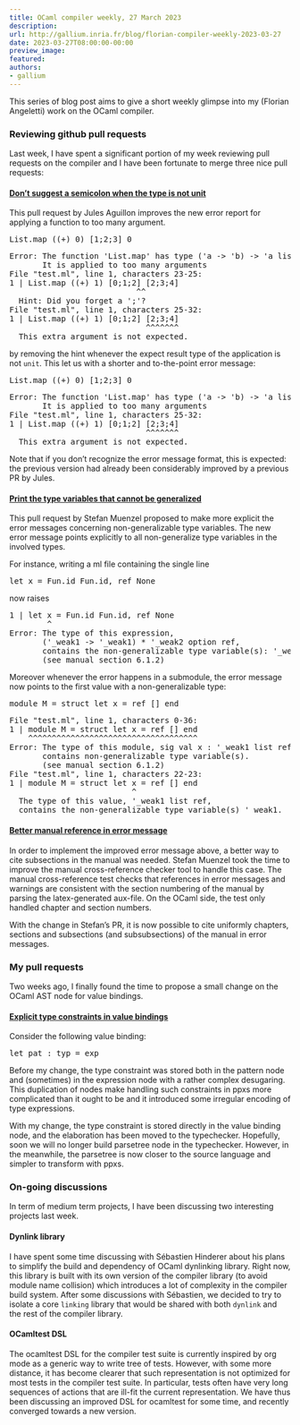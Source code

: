 ```yaml
---
title: OCaml compiler weekly, 27 March 2023
description:
url: http://gallium.inria.fr/blog/florian-compiler-weekly-2023-03-27
date: 2023-03-27T08:00:00-00:00
preview_image:
featured:
authors:
- gallium
---
```




  <p>This series of blog post aims to give a short weekly glimpse into my
(Florian Angeletti) work on the OCaml compiler.</p>


  

  
  <h3>Reviewing github pull
requests</h3>
<p>Last week, I have spent a significant portion of my week reviewing
pull requests on the compiler and I have been fortunate to merge three
nice pull requests:</p>
<h4><a href="https://github.com/ocaml/ocaml/pull/12116">Don&rsquo;t suggest a
semicolon when the type is not unit</a></h4>
<p>This pull request by Jules Aguillon improves the new error report for
applying a function to too many argument.</p>
<div class="highlight"><pre><span></span><span class="nn">List</span><span class="p">.</span><span class="n">map</span> <span class="o">((+)</span> <span class="mi">0</span><span class="o">)</span> <span class="o">[</span><span class="mi">1</span><span class="o">;</span><span class="mi">2</span><span class="o">;</span><span class="mi">3</span><span class="o">]</span> <span class="mi">0</span>
</pre></div>

<div class="highlight"><pre><span></span><span class="n">Error:</span> <span class="n">The</span> <span class="n">function</span> <span class="s">'List.map'</span> <span class="k">has</span> <span class="nb">type</span> (<span class="s">'a -&gt; '</span><span class="n">b</span>) -&gt; <span class="s">'a list -&gt; '</span><span class="n">b</span> <span class="n">list</span>
       <span class="n">It</span> <span class="k">is</span> <span class="n">applied</span> <span class="nb">to</span> <span class="n">too</span> <span class="n">many</span> <span class="n">arguments</span>
<span class="n">File</span> <span class="s">&quot;test.ml&quot;</span>, <span class="nb">line</span> <span class="mi">1</span>, <span class="n">characters</span> <span class="mi">23</span><span class="o">-</span><span class="mi">25</span>:
<span class="mi">1</span> | <span class="nb">List</span>.<span class="n">map</span> ((+) <span class="mi">1</span>) [<span class="mi">0</span>;<span class="mi">1</span>;<span class="mi">2</span>] [<span class="mi">2</span>;<span class="mi">3</span>;<span class="mi">4</span>]
                           ^^
  <span class="n">Hint:</span> <span class="n">Did</span> <span class="n">you</span> <span class="n">forget</span> <span class="n">a</span> <span class="s">';'</span>?
<span class="n">File</span> <span class="s">&quot;test.ml&quot;</span>, <span class="nb">line</span> <span class="mi">1</span>, <span class="n">characters</span> <span class="mi">25</span><span class="o">-</span><span class="mi">32</span>:
<span class="mi">1</span> | <span class="nb">List</span>.<span class="n">map</span> ((+) <span class="mi">1</span>) [<span class="mi">0</span>;<span class="mi">1</span>;<span class="mi">2</span>] [<span class="mi">2</span>;<span class="mi">3</span>;<span class="mi">4</span>]
                             ^^^^^^^
  <span class="n">This</span> <span class="o">extra</span> <span class="n">argument</span> <span class="k">is</span> <span class="nb">not</span> <span class="nb">expected</span>.
</pre></div>

<p>by removing the hint whenever the expect result type of the
application is not <code>unit</code>. This let us with a shorter and
to-the-point error message:</p>
<div class="highlight"><pre><span></span><span class="nn">List</span><span class="p">.</span><span class="n">map</span> <span class="o">((+)</span> <span class="mi">0</span><span class="o">)</span> <span class="o">[</span><span class="mi">1</span><span class="o">;</span><span class="mi">2</span><span class="o">;</span><span class="mi">3</span><span class="o">]</span> <span class="mi">0</span>
</pre></div>

<div class="highlight"><pre><span></span><span class="n">Error:</span> <span class="n">The</span> <span class="n">function</span> <span class="s">'List.map'</span> <span class="k">has</span> <span class="nb">type</span> (<span class="s">'a -&gt; '</span><span class="n">b</span>) -&gt; <span class="s">'a list -&gt; '</span><span class="n">b</span> <span class="n">list</span>
       <span class="n">It</span> <span class="k">is</span> <span class="n">applied</span> <span class="nb">to</span> <span class="n">too</span> <span class="n">many</span> <span class="n">arguments</span>
<span class="n">File</span> <span class="s">&quot;test.ml&quot;</span>, <span class="nb">line</span> <span class="mi">1</span>, <span class="n">characters</span> <span class="mi">25</span><span class="o">-</span><span class="mi">32</span>:
<span class="mi">1</span> | <span class="nb">List</span>.<span class="n">map</span> ((+) <span class="mi">1</span>) [<span class="mi">0</span>;<span class="mi">1</span>;<span class="mi">2</span>] [<span class="mi">2</span>;<span class="mi">3</span>;<span class="mi">4</span>]
                             ^^^^^^^
  <span class="n">This</span> <span class="o">extra</span> <span class="n">argument</span> <span class="k">is</span> <span class="nb">not</span> <span class="nb">expected</span>.
</pre></div>

<p>Note that if you don&rsquo;t recognize the error message format, this is
expected: the previous version had already been considerably improved by
a previous PR by Jules.</p>
<h4><a href="https://github.com/ocaml/ocaml/pull/12051">Print the type
variables that cannot be generalized</a></h4>
<p>This pull request by Stefan Muenzel proposed to make more explicit
the error messages concerning non-generalizable type variables. The new
error message points explicitly to all non-generalize type variables in
the involved types.</p>
<p>For instance, writing a ml file containing the single line</p>
<div class="highlight"><pre><span></span><span class="k">let</span> <span class="n">x</span> <span class="o">=</span> <span class="nn">Fun</span><span class="p">.</span><span class="n">id</span> <span class="nn">Fun</span><span class="p">.</span><span class="n">id</span><span class="o">,</span> <span class="n">ref</span> <span class="nc">None</span>
</pre></div>

<p>now raises</p>
<div class="highlight"><pre><span></span><span class="mf">1</span><span class="w"> </span><span class="err">|</span><span class="w"> </span><span class="kd">let</span><span class="w"> </span><span class="n">x</span><span class="w"> </span><span class="o">=</span><span class="w"> </span><span class="n">Fun</span><span class="mf">.</span><span class="n">id</span><span class="w"> </span><span class="n">Fun</span><span class="mf">.</span><span class="n">id</span><span class="p">,</span><span class="w"> </span><span class="n">ref</span><span class="w"> </span><span class="n">None</span><span class="w"></span>
<span class="w">        </span><span class="o">^</span><span class="w"></span>
<span class="n">Error</span><span class="p">:</span><span class="w"> </span><span class="n">The</span><span class="w"> </span><span class="n">type</span><span class="w"> </span><span class="n">of</span><span class="w"> </span><span class="n">this</span><span class="w"> </span><span class="nb">exp</span><span class="n">ression</span><span class="p">,</span><span class="w"></span>
<span class="w">       </span><span class="p">(</span><span class="err">'</span><span class="n">_weak1</span><span class="w"> </span><span class="o">-&gt;</span><span class="w"> </span><span class="err">'</span><span class="n">_weak1</span><span class="p">)</span><span class="w"> </span><span class="o">*</span><span class="w"> </span><span class="err">'</span><span class="n">_weak2</span><span class="w"> </span><span class="n">option</span><span class="w"> </span><span class="n">ref</span><span class="p">,</span><span class="w"></span>
<span class="w">       </span><span class="kr">cont</span><span class="n">ains</span><span class="w"> </span><span class="n">the</span><span class="w"> </span><span class="n">non</span><span class="o">-</span><span class="n">generalizable</span><span class="w"> </span><span class="n">type</span><span class="w"> </span><span class="n">variable</span><span class="p">(</span><span class="n">s</span><span class="p">):</span><span class="w"> </span><span class="err">'</span><span class="n">_weak1</span><span class="p">,</span><span class="w"> </span><span class="err">'</span><span class="n">_weak2</span><span class="mf">.</span><span class="w"></span>
<span class="w">       </span><span class="p">(</span><span class="n">see</span><span class="w"> </span><span class="n">manual</span><span class="w"> </span><span class="n">section</span><span class="w"> </span><span class="mf">6.1.2</span><span class="p">)</span><span class="w"></span>
</pre></div>

<p>Moreover whenever the error happens in a submodule, the error message
now points to the first value with a non-generalizable type:</p>
<div class="highlight"><pre><span></span><span class="k">module</span> <span class="n">M</span> = <span class="n">struct</span> <span class="k">let</span> <span class="nb">x</span> = <span class="n">ref</span> [] <span class="nb">end</span>
</pre></div>

<div class="highlight"><pre><span></span>File &quot;test.ml&quot;, line 1, characters 0-36:
1 | module M = struct let x = ref [] end
    ^^^^^^^^^^^^^^^^^^^^^^^^^^^^^^^^^^^^
Error: The type of this module, sig val x : '_weak1 list ref end,
       contains non-generalizable type variable(s).
       (see manual section 6.1.2)
File &quot;test.ml&quot;, line 1, characters 22-23:
1 | module M = struct let x = ref [] end
                          ^
  The type of this value, '_weak1 list ref,
  contains the non-generalizable type variable(s) '_weak1.
</pre></div>

<h4><a href="https://github.com/ocaml/ocaml/pull/12125">Better manual reference
in error message</a></h4>
<p>In order to implement the improved error message above, a better way
to cite subsections in the manual was needed. Stefan Muenzel took the
time to improve the manual cross-reference checker tool to handle this
case. The manual cross-reference test checks that references in error
messages and warnings are consistent with the section numbering of the
manual by parsing the latex-generated aux-file. On the OCaml side, the
test only handled chapter and section numbers.</p>
<p>With the change in Stefan&rsquo;s PR, it is now possible to cite uniformly
chapters, sections and subsections (and subsubsections) of the manual in
error messages.</p>
<h3>My pull requests</h3>
<p>Two weeks ago, I finally found the time to propose a small change on
the OCaml AST node for value bindings.</p>
<h4><a href="https://github.com/ocaml/ocaml/pull/12119">Explicit type
constraints in value bindings</a></h4>
<p>Consider the following value binding:</p>
<div class="highlight"><pre><span></span><span class="k">let</span> <span class="n">pat</span> <span class="o">:</span> <span class="n">typ</span> <span class="o">=</span> <span class="n">exp</span>
</pre></div>

<p>Before my change, the type constraint was stored both in the pattern
node and (sometimes) in the expression node with a rather complex
desugaring. This duplication of nodes make handling such constraints in
ppxs more complicated than it ought to be and it introduced some
irregular encoding of type expressions.</p>
<p>With my change, the type constraint is stored directly in the value
binding node, and the elaboration has been moved to the typechecker.
Hopefully, soon we will no longer build parsetree node in the
typechecker. However, in the meanwhile, the parsetree is now closer to
the source language and simpler to transform with ppxs.</p>
<h3>On-going discussions</h3>
<p>In term of medium term projects, I have been discussing two
interesting projects last week.</p>
<h4>Dynlink library</h4>
<p>I have spent some time discussing with S&eacute;bastien Hinderer about his
plans to simplify the build and dependency of OCaml dynlinking library.
Right now, this library is built with its own version of the compiler
library (to avoid module name collision) which introduces a lot of
complexity in the compiler build system. After some discussions with
S&eacute;bastien, we decided to try to isolate a core <code>linking</code>
library that would be shared with both <code>dynlink</code> and the rest
of the compiler library.</p>
<h4>OCamltest DSL</h4>
<p>The ocamltest DSL for the compiler test suite is currently inspired
by org mode as a generic way to write tree of tests. However, with some
more distance, it has become clearer that such representation is not
optimized for most tests in the compiler test suite. In particular,
tests often have very long sequences of actions that are ill-fit the
current representation. We have thus been discussing an improved DSL for
ocamltest for some time, and recently converged towards a new
version.</p>


  
